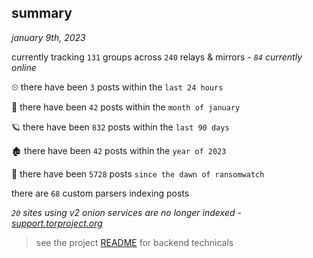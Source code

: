 
## summary
_january 9th, 2023_

currently tracking `131` groups across `240` relays & mirrors - _`84` currently online_

⏲ there have been `3` posts within the `last 24 hours`

🦈 there have been `42` posts within the `month of january`

🪐 there have been `832` posts within the `last 90 days`

🏚 there have been `42` posts within the `year of 2023`

🦕 there have been `5728` posts `since the dawn of ransomwatch`

there are `68` custom parsers indexing posts

_`20` sites using v2 onion services are no longer indexed - [support.torproject.org](https://support.torproject.org/onionservices/v2-deprecation/)_

> see the project [README](https://github.com/joshhighet/ransomwatch#ransomwatch--) for backend technicals
